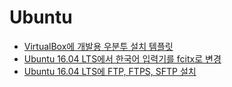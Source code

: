 # Ubuntu

- [VirtualBox에 개발용 우분투 설치 템플릿](./installation_ubuntu_on_virtualbox_for_development.md)
- [Ubuntu 16.04 LTS에서 한국어 입력기를 fcitx로 변경](./ubuntu_korean_fcitx_installation.md)
- [Ubuntu 16.04 LTS에 FTP, FTPS, SFTP 설치](./ubuntu_ftp.md)

